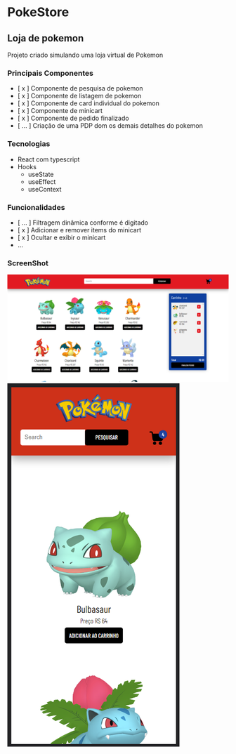 # PokeStore
## Loja de pokemon
Projeto criado simulando uma loja virtual de Pokemon

### Principais Componentes
- [ x ] Componente de pesquisa de pokemon
- [ x ] Componente de listagem de pokemon
- [ x ] Componente de card individual do pokemon
- [ x ] Componente de minicart
- [ x ] Componente de pedido finalizado  
- [ ... ] Criação de uma PDP dom os demais detalhes do pokemon

### Tecnologias
- React com typescript
- Hooks
  - useState
  - useEffect
  - useContext

### Funcionalidades
- [ ... ] Filtragem dinâmica conforme é digitado
- [ x ] Adicionar e remover items do minicart
- [ x ] Ocultar e exibir o minicart
- ...

### ScreenShot
![captura desktop](./src/assets/images/captura-desktop.png) ![captura mobile](./src/assets/images/captura-mobile.png)
